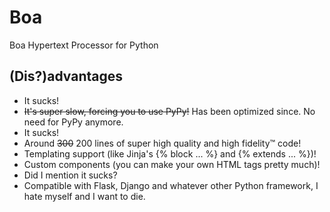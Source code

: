 # Boa
Boa Hypertext Processor for Python

## (Dis?)advantages
- It sucks!
- ~~It's super slow, forcing you to use PyPy!~~ Has been optimized since. No need for PyPy anymore.
- It sucks!
- Around ~~300~~ 200 lines of super high quality and high fidelity™ code!
- Templating support (like Jinja's {% block ... %} and {% extends ... %})!
- Custom components (you can make your own HTML tags pretty much)!
- Did I mention it sucks?
- Compatible with Flask, Django and whatever other Python framework, I hate myself and I want to die.
